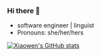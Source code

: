 ### Hi there 👋
- software engineer | linguist
- Pronouns: she/her/hers


[![Xiaowen's GitHub stats](https://github-readme-stats.vercel.app/api?username=xwnnie)](https://github.com/anuraghazra/github-readme-stats)
<!--
**xwnnie/xwnnie** is a ✨ _special_ ✨ repository because its `README.md` (this file) appears on your GitHub profile.

Here are some ideas to get you started:

- 🔭 I’m currently working on ...
- 🌱 I’m currently learning ...
- 👯 I’m looking to collaborate on ...
- 🤔 I’m looking for help with ...
- 💬 Ask me about ...
- 📫 How to reach me: ...
- 😄 Pronouns: ...
- ⚡ Fun fact: ...
-->
